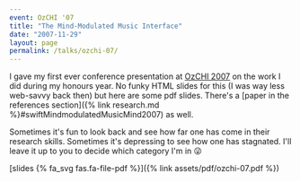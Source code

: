 ```yaml
---
event: OzCHI '07
title: "The Mind-Modulated Music Interface"
date: "2007-11-29"
layout: page
permalink: /talks/ozchi-07/
---
```


I gave my first ever conference presentation at
[OzCHI 2007](http://www.ozchi.org/ozchi2007/) on the work I did during my
honours year. No funky HTML slides for this (I was way less web-savvy back then)
but here are some pdf slides. There's a [paper in the references section]({%
link research.md %}#swiftMindmodulatedMusicMind2007) as well.

Sometimes it's fun to look back and see how far one has come in their research
skills. Sometimes it's depressing to see how one has stagnated. I'll leave it up
to you to decide which category I'm in 😜

[slides {% fa_svg fas.fa-file-pdf %}]({% link assets/pdf/ozchi-07.pdf %})
